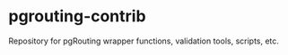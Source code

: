 pgrouting-contrib
=================

Repository for pgRouting wrapper functions, validation tools, scripts, etc.
